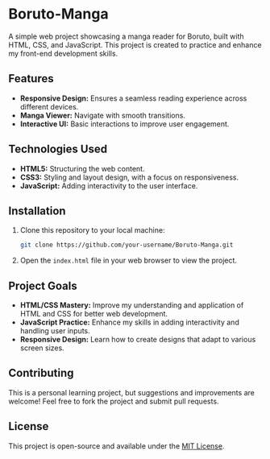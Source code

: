 # Boruto-Manga

A simple web project showcasing a manga reader for Boruto, built with HTML, CSS, and JavaScript. This project is created to practice and enhance my front-end development skills.

## Features

- **Responsive Design:** Ensures a seamless reading experience across different devices.
- **Manga Viewer:** Navigate with smooth transitions.
- **Interactive UI:** Basic interactions to improve user engagement.

## Technologies Used

- **HTML5:** Structuring the web content.
- **CSS3:** Styling and layout design, with a focus on responsiveness.
- **JavaScript:** Adding interactivity to the user interface.

## Installation

1. Clone this repository to your local machine:
   ```bash
   git clone https://github.com/your-username/Boruto-Manga.git
   ```
2. Open the `index.html` file in your web browser to view the project.

## Project Goals

- **HTML/CSS Mastery:** Improve my understanding and application of HTML and CSS for better web development.
- **JavaScript Practice:** Enhance my skills in adding interactivity and handling user inputs.
- **Responsive Design:** Learn how to create designs that adapt to various screen sizes.

## Contributing

This is a personal learning project, but suggestions and improvements are welcome! Feel free to fork the project and submit pull requests.

## License

This project is open-source and available under the [MIT License](LICENSE).
